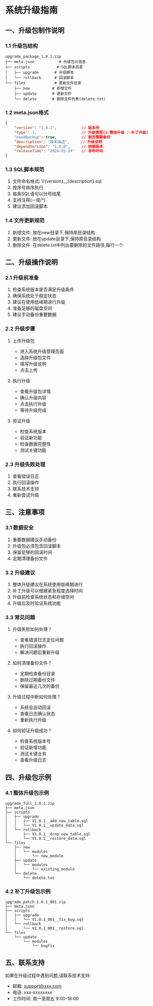 # 系统升级指南

## 一、升级包制作说明

### 1.1 升级包结构
```
upgrade_package_1.0.1.zip
├── meta.json           # 升级包元信息
├── scripts            # SQL脚本目录
│   ├── upgrade       # 升级脚本
│   └── rollback      # 回滚脚本
└── files             # 更新文件目录
    ├── new          # 新增文件
    ├── update       # 更新文件
    └── delete       # 删除文件列表(delete.txt)
```

### 1.2 meta.json格式
```json
{
    "version": "1.0.1",           // 版本号
    "type": 1,                    // 升级类型(1:整体升级 2:补丁升级)
    "needBackup": true,           // 是否需要备份
    "description": "版本描述",     // 升级说明
    "dependVersion": "1.0.0",     // 依赖版本
    "releaseTime": "2024-01-24"   // 发布时间
}
```

### 1.3 SQL脚本规范
1. 文件命名格式: V{version}__{description}.sql
2. 按序号排序执行
3. 每条SQL语句以分号结尾
4. 支持注释(--或/*)
5. 建议添加回滚脚本

### 1.4 文件更新规范
1. 新增文件: 放在new目录下,保持原目录结构
2. 更新文件: 放在update目录下,保持原目录结构
3. 删除文件: 在delete.txt中列出要删除的文件路径,每行一个

## 二、升级操作说明

### 2.1 升级前准备
1. 检查系统版本是否满足升级条件
2. 确保系统处于稳定状态
3. 建议在使用低峰期进行升级
4. 准备足够的磁盘空间
5. 建议手动备份重要数据

### 2.2 升级步骤
1. 上传升级包
   - 进入系统升级管理页面
   - 选择升级包文件
   - 填写升级说明
   - 点击上传

2. 执行升级
   - 查看升级包详情
   - 确认升级内容
   - 点击执行升级
   - 等待升级完成

3. 验证升级
   - 检查系统版本
   - 验证新功能
   - 检查数据完整性
   - 测试关键功能

### 2.3 升级失败处理
1. 查看错误日志
2. 执行回滚操作
3. 联系技术支持
4. 重新尝试升级

## 三、注意事项

### 3.1 数据安全
1. 重要数据建议手动备份
2. 升级包必须包含回滚脚本
3. 保留足够的回滚时间
4. 定期清理备份文件

### 3.2 升级建议
1. 整体升级建议在系统使用低峰期进行
2. 补丁升级可以根据紧急程度选择时间
3. 升级前检查系统状态和存储空间
4. 升级后及时验证系统功能

### 3.3 常见问题
1. 升级失败如何处理？
   - 查看错误日志定位问题
   - 执行回滚操作
   - 解决问题后重新升级

2. 如何清理备份文件？
   - 定期检查备份目录
   - 删除过期备份文件
   - 保留最近几次的备份

3. 升级过程中断如何处理？
   - 系统会自动回滚
   - 查看日志确认状态
   - 重新执行升级

4. 如何验证升级成功？
   - 检查系统版本号
   - 验证新增功能
   - 测试关键业务
   - 查看升级日志

## 四、升级包示例

### 4.1 整体升级包示例
```plaintext
upgrade_full_1.0.1.zip
├── meta.json
├── scripts
│   ├── upgrade
│   │   ├── V1.0.1__add_new_table.sql
│   │   └── V1.0.1__update_data.sql
│   └── rollback
│       ├── V1.0.1__drop_new_table.sql
│       └── V1.0.1__restore_data.sql
└── files
    ├── new
    │   └── modules
    │       └── new_module
    ├── update
    │   └── modules
    │       └── existing_module
    └── delete
        └── delete.txt
```

### 4.2 补丁升级包示例
```plaintext
upgrade_patch_1.0.1_001.zip
├── meta.json
├── scripts
│   ├── upgrade
│   │   └── V1.0.1_001__fix_bug.sql
│   └── rollback
│       └── V1.0.1_001__restore.sql
└── files
    └── update
        └── modules
            └── bugfix
```

## 五、联系支持

如果在升级过程中遇到问题,请联系技术支持:
- 邮箱: support@xxx.com
- 电话: xxx-xxxxxxxx
- 工作时间: 周一至周五 9:00-18:00 